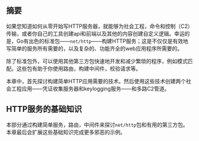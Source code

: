 ## 摘要
如果您知道如何从零开始写HTTP服务器，就能够为社会工程，命令和控制（C2）传输，或者你自己的工具创建api和前端以及其他的内容创建自定义逻辑。幸运的是，Go有出色的标准包——`net/http`——构建HTTP服务；这是不仅仅是有效地写简单的服务所有需要的，以及复杂的、功能齐全的web应用程序所需要的。

除了标准包外，可以使用其他第三方包快速地开发和减少繁琐的程序，例如模式匹配。这些包有助于你使用路由，构建中间件，校验请求等。

本章中，首先探讨构建简单HTTP应用需要的技术。然后使用这些技术创建两个社会工程应用——凭证收集服务器和keylogging服务——和多路C2管道。

## HTTP服务的基础知识

本部分通过构建简单服务，路由，中间件来探讨`net/http`包和有用的第三方包。本章最后会扩展这些基础知识完成更多邪恶的示例。
